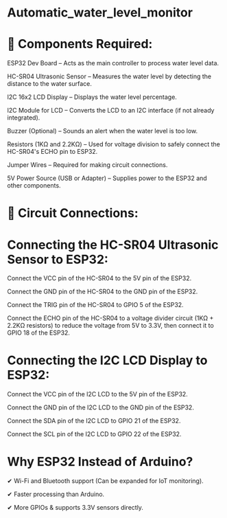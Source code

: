 # Automatic_water_level_monitor

  # 🔧 Components Required:
  
  ESP32 Dev Board – Acts as the main controller to process water level data.

  HC-SR04 Ultrasonic Sensor – Measures the water level by detecting the distance to the water surface.

  I2C 16x2 LCD Display – Displays the water level percentage.

  I2C Module for LCD – Converts the LCD to an I2C interface (if not already integrated).

  Buzzer (Optional) – Sounds an alert when the water level is too low.

  Resistors (1KΩ and 2.2KΩ) – Used for voltage division to safely connect the HC-SR04's ECHO pin to ESP32.
  
  Jumper Wires – Required for making circuit connections.

  5V Power Source (USB or Adapter) – Supplies power to the ESP32 and other components.

  # 📌 Circuit Connections:
  
  # Connecting the HC-SR04 Ultrasonic Sensor to ESP32:
  
  Connect the VCC pin of the HC-SR04 to the 5V pin of the ESP32.  

  Connect the GND pin of the HC-SR04 to the GND pin of the ESP32.

  Connect the TRIG pin of the HC-SR04 to GPIO 5 of the ESP32.

  Connect the ECHO pin of the HC-SR04 to a voltage divider circuit (1KΩ + 2.2KΩ resistors) to reduce the voltage from 5V to 3.3V, then connect it to GPIO 18 of the ESP32.

  # Connecting the I2C LCD Display to ESP32:
  
  Connect the VCC pin of the I2C LCD to the 5V pin of the ESP32.

  Connect the GND pin of the I2C LCD to the GND pin of the ESP32.

  Connect the SDA pin of the I2C LCD to GPIO 21 of the ESP32.

  Connect the SCL pin of the I2C LCD to GPIO 22 of the ESP32.
  
  # Why ESP32 Instead of Arduino?
  
  ✔ Wi-Fi and Bluetooth support (Can be expanded for IoT monitoring).

  ✔ Faster processing than Arduino.

  ✔ More GPIOs & supports 3.3V sensors directly.

